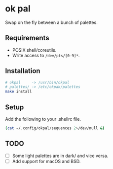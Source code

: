 # ok pal

Swap on the fly between a bunch of palettes.


## Requirements

- POSIX shell/coreutils.
- Write access to `/dev/pts/[0-9]*`.


## Installation

```sh
# okpal     -> /usr/bin/okpal
# palettes/ -> /etc/okpak/palettes
make install
```

## Setup

Add the following to your .shellrc file.

```sh
(cat ~/.config/okpal/sequences 2>/dev/null &)
```

## TODO

- [ ] Some light palettes are in dark/ and vice versa.
- [ ] Add support for macOS and BSD.

